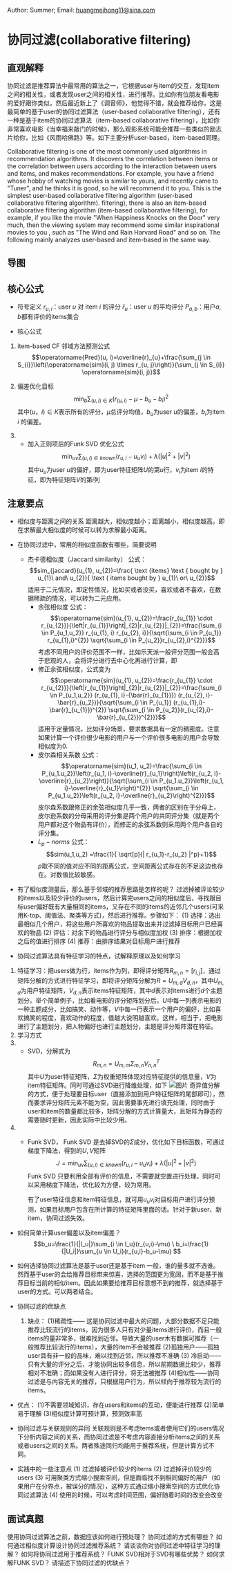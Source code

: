 Author: Summer;     Email: huangmeihong11@sina.com
# 协同过滤(collaborative filtering)
## 直观解释
协同过滤是推荐算法中最常用的算法之一，它根据user与item的交互，发现item之间的相关性，或者发现user之间的相关性，进行推荐。比如你有位朋友看电影的爱好跟你类似，然后最近新上了《调音师》，他觉得不错，就会推荐给你，这是最简单的基于user的协同过滤算法（user-based collaboratIve filtering），还有一种是基于item的协同过滤算法（item-based collaborative filtering），比如你非常喜欢电影《当幸福来敲门的时候》，那么观影系统可能会推荐一些类似的励志片给你，比如《风雨哈佛路》等。如下主要分析user-based，item-based同理。

Collaborative filtering is one of the most commonly used algorithms in recommendation algorithms. It discovers the correlation between items or the correlation between users according to the interaction between users and items, and makes recommendations. For example, you have a friend whose hobby of watching movies is similar to yours, and recently came to "Tuner", and he thinks it is good, so he will recommend it to you. This is the simplest user-based collaborative filtering algorithm (user-based collaborative filtering algorithm). filtering), there is also an item-based collaborative filtering algorithm (item-based collaborative filtering), for example, if you like the movie "When Happiness Knocks on the Door" very much, then the viewing system may recommend some similar inspirational movies to you , such as "The Wind and Rain Harvard Road" and so on. The following mainly analyzes user-based and item-based in the same way.
## 导图

## 核心公式
* 符号定义
$r_{u,i}$：user $u$ 对 item $i$ 的评分
$\bar{r}_{u}$：user $u$ 的平均评分
$P_{a,b}$：用户$a,b$都有评价的items集合

* 核心公式
1. item-based CF 邻域方法预测公式
$$\operatorname{Pred}(u, i)=\overline{r}_{u}+\frac{\sum_{j \in S_{i}}\left(\operatorname{sim}(i, j) \times r_{u, j}\right)}{\sum_{j \in S_{i}} \operatorname{sim}(i, j)}$$

1. 偏差优化目标
$$\min _{b} \sum_{(u, i) \in K}\left(r_{(u, i)}-\mu-b_{u}-b_{i}\right)^{2}$$
其中$(u，i) \in K$表示所有的评分，$\mu$总评分均值，$b_u$为user $u$的偏差，$b_i$为item $i$ 的偏差。

1. - 加入正则项后的Funk SVD 优化公式
$$\min _{u v} \sum_{(u, i) \in k n o w n}\left(r_{u,i}-u_{u} v_{i}\right)+\lambda\left(|u|^{2}+|v|^{2}\right)$$
其中$u_u$为user $u$的偏好，即为user特征矩阵$U$的第$u$行，$v_i$为item $i$的特征，即为特征矩阵$V$的第$i$列
## 注意要点
* 相似度与距离之间的关系
	距离越大，相似度越小；距离越小，相似度越高。即在求解最大相似度的时候可以转为求解最小距离。

* 在协同过滤中，常用的相似度函数有哪些，简要说明
  * 杰卡德相似度（Jaccard similarity）
  公式：
  $$sim_{jaccard}(u_{1}, u_{2})=\frac{ \text {items} \text { bought by } u_{1}\  and\  u_{2}}{ \text { items  bought by  } u_{1}\  or\  u_{2}}$$
  适用于二元情况，即定性情况，比如买或者没买，喜欢或者不喜欢，在数据稀疏的情况，可以转为二元应用。
    * 余弦相似度
   公式：$$\operatorname{sim}(u_{1}, u_{2})=\frac{r_{u_{1}} \cdot r_{u_{2}}}{\left|r_{u_{1}}\right|_{2}|r_{u_{2}}|_{2}}=\frac{\sum_{i \in P_{u_1,u_2}} r_{u_{1}, i} r_{u_{2}, i}}{\sqrt{\sum_{i \in P_{u_1}} r_{u_{1},i}^{2}} \sqrt{\sum_{i \in P_{u_2}}r_{u_{2},i}^{2}}}$$
   考虑不同用户的评价范围不一样，比如乐天派一般评分范围一般会高于悲观的人，会将评分进行去中心化再进行计算，即
    * 修正余弦相似度，公式变为
$$\operatorname{sim}(u_{1}, u_{2})=\frac{r_{u_{1}} \cdot r_{u_{2}}}{\left|r_{u_{1}}\right|_{2}|r_{u_{2}}|_{2}}=\frac{\sum_{i \in P_{u_1,u_2}} (r_{u_{1}, i}-{\bar{r}_{u_{1}}}) (r_{u_{2}, i}-\bar{r}_{u_2})}{\sqrt{\sum_{i \in P_{u_1}} (r_{u_{1},i}-\bar{r}_{u_{1}})^{2}} \sqrt{\sum_{i \in P_{u_2}}(r_{u_{2},i}-\bar{r}_{u_{2}})^{2}}}$$
    适用于定量情况，比如评分场景，要求数据具有一定的稠密度。注意如果计算一个评价很少电影的用户与一个评价很多电影的用户会导致相似度为0.
    * 皮尔森相关系数
   公式：
   $$\operatorname{sim}(u_1, u_2)=\frac{\sum_{i \in P_{u_1.u_2}}\left(r_{u_1, i}-\overline{r}_{u_1}\right)\left(r_{u_2, i}-\overline{r}_{u_2}\right)}{\sqrt{\sum_{i \in P_{u_1.u_2}}\left(r_{u_1, i}-\overline{r}_{u_1}\right)^{2}} \sqrt{\sum_{i \in P_{u_1.u_2}}\left(r_{u_2, i}-\overline{r}_{u_2}\right)^{2}}}$$
   皮尔森系数跟修正的余弦相似度几乎一致，两者的区别在于分母上，皮尔逊系数的分母采用的评分集是两个用户的共同评分集（就是两个用户都对这个物品有评价），而修正的余弦系数则采用两个用户各自的评分集。
    * $L_{p}-norms$
   公式：$$sim(u_1,u_2) =\frac{1}{ \sqrt[p]{| r_{u_1}-r_{u_2} |^p}+1}$$
   $p$取不同的值对应不同的距离公式，空间距离公式存在的不足这边也存在。对数值比较敏感。
* 有了相似度测量后，那么基于邻域的推荐思路是怎样的呢？
过滤掉被评论较少的items以及较少评价的users，然后计算完users之间的相似度后，寻找跟目标user偏好既有大量相同的items，又存在不同的items的近邻几个users(可采用K-top、阈值法、聚类等方式)，然后进行推荐。步骤如下：
(1) 选择：选出最相似几个用户，将这些用户所喜欢的物品提取出来并过滤掉目标用户已经喜欢的物品
(2) 评估：对余下的物品进行评分与相似度加权
(3) 排序：根据加权之后的值进行排序
(4) 推荐：由排序结果对目标用户进行推荐

* 协同过滤算法具有特征学习的特点，试解释原理以及如何学习
1. 特征学习：把users做为行，items作为列，即得评分矩阵$R_{m,n}=[r_{i,j}]$，通过矩阵分解的方式进行特征学习，即将评分矩阵分解为$R=U_{m,d}V_{d,n}$，其中$U_{m,d}$为用户特征矩阵，$V_{d,n}$表示items特征矩阵，其中$d$表示对items进行$d$个主题划分。举个简单例子，比如看电影的评分矩阵划分后，$U$中每一列表示电影的一种主题成分，比如搞笑、动作等，$V$中每一行表示一个用户的偏好，比如喜欢搞笑的程度，喜欢动作的程度，值越大说明越喜欢。这样，相当于，把电影进行了主题划分，把人物偏好也进行主题划分，主题是评分矩阵潜在特征。
2. 学习方式
3. - SVD，分解式为 $$R_{m,n}=U_{m,m}\Sigma_{m,n}V_{n,n}^T$$
	   其中$U$为user特征矩阵，$\Sigma$为权重矩阵体现对应特征提供的信息量，$V$为item特征矩阵。同时可通过SVD进行降维处理，如下
	 ![图片](https://uploader.shimo.im/f/dk4h20R8bkQUajmh!thumbnail)
 奇异值分解的方式，便于处理要目标user（直接添加到用户特征矩阵的尾部即可），然而要求评分矩阵元素不能为空，因此需要事先进行填充处理，同时由于user和item的数量都比较多，矩阵分解的方式计算量大，且矩阵为静态的需要随时更新，因此实际中比较少用。   
4. - Funk SVD， Funk SVD 是去掉SVD的$\Sigma$成分，优化如下目标函数，可通过梯度下降法，得到的$U,V$矩阵
	  $$J=\min _{u v} \sum_{(u, i) \in k n o w n}\left(r_{u,i}-u_{u} v_{i}\right)+\lambda\left(|u|^{2}+|v|^{2}\right)$$
	  Funk SVD 只要利用全部有评价的信息，不需要就空置进行处理，同时可以采用梯度下降法，优化较为方便，较为常用。
	  
	  有了user特征信息和item特征信息，就可用$u_{u} v_{i}$对目标用户进行评分预测，如果目标用户包含在所计算的特征矩阵里面的话。针对于新user、新item，协同过滤失效。

* 如何简单计算user偏差以及item偏差？
  $$b_u=\frac{1}{|I_u|}\sum_{i \in I_u}(r_{u,i}-\mu) \
  b_i=\frac{1}{|U_i|}\sum_{u \in U_i}(r_{u,i}-b_u-\mu)
  $$

* 如何选择协同过滤算法是基于user还是基于item
一般，谁的量多就不选谁。然而基于user的会给推荐目标带来惊喜，选择的范围更为宽阔，而不是基于推荐目标当前的相似item。因此如果要给推荐目标意想不到的推荐，就选择基于user的方式。可以两者结合。

  
* 协同过滤的优缺点
  1. 缺点：
   (1)稀疏性—— 这是协同过滤中最大的问题，大部分数据不足只能推荐比较流行的items，因为很多人只有对少量items进行评价，而且一般items的量非常多，很难找到近邻。导致大量的user木有数据可推荐（一般推荐比较流行的items），大量的item不会被推荐
   (2)孤独用户——孤独user具有非一般的品味，难以找到近邻，所以推荐不准确
   (3) 冷启动——只有大量的评分之后，才能协同出较多信息，所以前期数据比较少，推荐相对不准确；而如果没有人进行评分，将无法被推荐
  (4)相似性——协同过滤是与内容无关的推荐，只根据用户行为，所以倾向于推荐较为流行的items。

* 优点：
  	(1)不需要领域知识，存在users和items的互动，便能进行推荐
 	(2)简单易于理解
  	(3)相似度计算可预计算，预测效率高

* 协同过滤与关联规则的异同
关联规则是不考虑tems或者使用它们的users情况下分析内容之间的关系，而协同过滤是不考虑内容直接分析items之间的关系或者users之间的关系。两者殊途同归均能用于推荐系统，但是计算方式不同。

* 实践中的一些注意点
  (1) 过滤掉被评价较少的items
  (2) 过滤掉评价较少的users
  (3) 可用聚类方式缩小搜索空间，但是面临找不到相同偏好的用户（如果用户在分界点，被误分的情况），这种方式通过缩小搜索空间的方式优化协同过滤算法
  (4) 使用的时候，可以考虑时间范围，偏好随着时间的改变会改变

## 面试真题
使用协同过滤算法之前，数据应该如何进行预处理？
协同过滤的方式有哪些？
如何通过相似度计算设计协同过滤推荐系统？
请谈谈你对协同过滤中特征学习的理解？
如何将协同过滤用于推荐系统？
FUNK SVD相对于SVD有哪些优势？
如何求解FUNK SVD？
请描述下协同过滤的优缺点？
